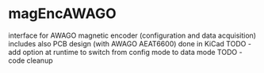 # magEncAWAGO
interface for AWAGO magnetic encoder (configuration and data acquisition)
includes also PCB design (with AWAGO AEAT6600) done in KiCad
TODO - add option at runtime to switch from config mode to data mode
TODO - code cleanup

